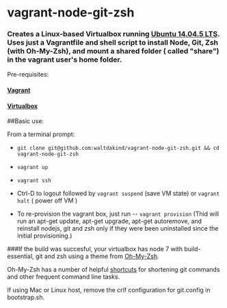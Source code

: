 # vagrant-node-git-zsh
### Creates a Linux-based Virtualbox running [Ubuntu 14.04.5 LTS](http://releases.ubuntu.com/trusty/ "Trusty Tahr"). Uses just a Vagrantfile and shell script to install Node, Git, Zsh (with Oh-My-Zsh), and mount a shared folder ( called "share") in the vagrant user's home folder.

Pre-requisites:

#### [Vagrant](https://www.vagrantup.com/ "Vagrant website")

#### [Virtualbox](https://www.virtualbox.org/wiki/Downloads "Oracle's Virtualbox Website")

##Basic use:

From a terminal prompt:

* `git clone git@github.com:waltdakind/vagrant-node-git-zsh.git && cd vagrant-node-git-zsh`
 
* `vagrant up`

* `vagrant ssh`

* Ctrl-D to logout followed by `vagrant suspend` (save VM state)
or `vagrant halt` ( power off VM )

* To re-provision the vagrant box, just run --      `vagrant provision` (Thid will run an apt-get update, apt-get upgrade, apt-get autoremove, and reinstall nodejs, git and zsh only if they were been uninstalled since the initial provisioning.)

###If the build was succesful, your virtualbox has node 7 with build-essential, git and zsh using a theme from [Oh-My-Zsh](http://ohmyz.sh/ "Oh-My-Zsh Website").

Oh-My-Zsh has a number of helpful [shortcuts]("https://github.com/robbyrussell/oh-my-zsh/wiki/Cheatsheet") for shortening git commands and other frequent command line tasks.

If using Mac or Linux host, remove the crlf configuration for git.config in bootstrap.sh.




